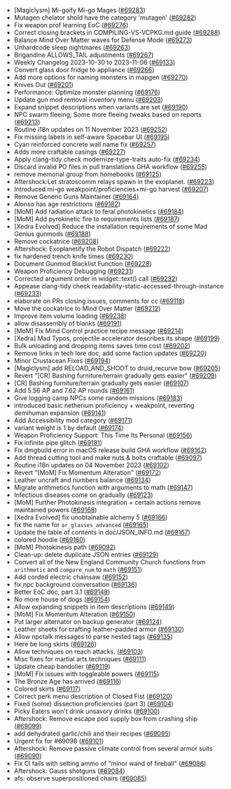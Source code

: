 * [Magiclysm] Mi-goify Mi-go Mages ([#69283](https://github.com/CleverRaven/Cataclysm-DDA/pull/69283))
* Mutagen chelator shold have the category 'mutagen' ([#69282](https://github.com/CleverRaven/Cataclysm-DDA/pull/69282))
* Fix weapon prof learning EoC ([#69276](https://github.com/CleverRaven/Cataclysm-DDA/pull/69276))
* Correct closing brackets in COMPILING-VS-VCPKG.md guide ([#69288](https://github.com/CleverRaven/Cataclysm-DDA/pull/69288))
* Balance Mind Over Matter waves for Defense Mode ([#69273](https://github.com/CleverRaven/Cataclysm-DDA/pull/69273))
* Unhardcode sleep nightmares ([#69263](https://github.com/CleverRaven/Cataclysm-DDA/pull/69263))
* Brigandine ALLOWS_TAIL adjustments ([#69267](https://github.com/CleverRaven/Cataclysm-DDA/pull/69267))
* Weekly Changelog 2023-10-30 to 2023-11-06 ([#69133](https://github.com/CleverRaven/Cataclysm-DDA/pull/69133))
* Convert glass door fridge to appliance ([#69266](https://github.com/CleverRaven/Cataclysm-DDA/pull/69266))
* Add more options for naming monsters in mapgen ([#69270](https://github.com/CleverRaven/Cataclysm-DDA/pull/69270))
* Knives Out ([#69201](https://github.com/CleverRaven/Cataclysm-DDA/pull/69201))
* Performance: Optimize monster planning ([#69176](https://github.com/CleverRaven/Cataclysm-DDA/pull/69176))
* Update gun mod removal inventory menu ([#69203](https://github.com/CleverRaven/Cataclysm-DDA/pull/69203))
* Expand snippet descriptions when variants are set ([#69190](https://github.com/CleverRaven/Cataclysm-DDA/pull/69190))
* NPC swarm fleeing; Some more fleeing tweaks based on reports ([#69213](https://github.com/CleverRaven/Cataclysm-DDA/pull/69213))
* Routine i18n updates on 11 November 2023 ([#69252](https://github.com/CleverRaven/Cataclysm-DDA/pull/69252))
* Fix missing labels in self-aware Spacebar UI ([#69195](https://github.com/CleverRaven/Cataclysm-DDA/pull/69195))
* Cyan reinforced concrete wall name fix ([#69257](https://github.com/CleverRaven/Cataclysm-DDA/pull/69257))
* Adds more craftable casings ([#69227](https://github.com/CleverRaven/Cataclysm-DDA/pull/69227))
* Apply clang-tidy check modernize-type-traits auto-fix ([#69234](https://github.com/CleverRaven/Cataclysm-DDA/pull/69234))
* Discard invalid PO files in pull translations GHA workflow ([#69255](https://github.com/CleverRaven/Cataclysm-DDA/pull/69255))
* remove memorial group from homebooks ([#69125](https://github.com/CleverRaven/Cataclysm-DDA/pull/69125))
* Aftershock:Let stratoscomm relays spawn in the exoplanet. ([#69223](https://github.com/CleverRaven/Cataclysm-DDA/pull/69223))
* Introduced mi-go weakpoint/proficiencies+mi-go harvest ([#69207](https://github.com/CleverRaven/Cataclysm-DDA/pull/69207))
* Remove Generic Guns Maintainer ([#69164](https://github.com/CleverRaven/Cataclysm-DDA/pull/69164))
* Alonso has age restrictions ([#69182](https://github.com/CleverRaven/Cataclysm-DDA/pull/69182))
* [MoM] Add radiation attack to feral photokinetics ([#69184](https://github.com/CleverRaven/Cataclysm-DDA/pull/69184))
* [MoM] Add pyrokinetic fire to requirements lists ([#69187](https://github.com/CleverRaven/Cataclysm-DDA/pull/69187))
* [Xedra Evolved] Reduce the installation requirements of some Mad Genius gunmods ([#69188](https://github.com/CleverRaven/Cataclysm-DDA/pull/69188))
* Remove cockatrice ([#69208](https://github.com/CleverRaven/Cataclysm-DDA/pull/69208))
* Aftershock: Exoplanetify the Robot Dispatch ([#69222](https://github.com/CleverRaven/Cataclysm-DDA/pull/69222))
* fix hardened trench knife times ([#69230](https://github.com/CleverRaven/Cataclysm-DDA/pull/69230))
* Document Gunmod Blacklist Function ([#69228](https://github.com/CleverRaven/Cataclysm-DDA/pull/69228))
* Weapon Proficiency Debugging ([#69231](https://github.com/CleverRaven/Cataclysm-DDA/pull/69231))
* Corrected argument order in widget::text() call ([#69232](https://github.com/CleverRaven/Cataclysm-DDA/pull/69232))
* Appease clang-tidy check readability-static-accessed-through-instance ([#69233](https://github.com/CleverRaven/Cataclysm-DDA/pull/69233))
* elaborate on PRs closing issues, comments for cc ([#69118](https://github.com/CleverRaven/Cataclysm-DDA/pull/69118))
* Move the cockatrice to Mind Over Matter ([#69212](https://github.com/CleverRaven/Cataclysm-DDA/pull/69212))
* Improve item volume loading ([#69238](https://github.com/CleverRaven/Cataclysm-DDA/pull/69238))
* allow disassembly of blanks ([#69191](https://github.com/CleverRaven/Cataclysm-DDA/pull/69191))
* [MoM] Fix Mind Control practice recipe message ([#69214](https://github.com/CleverRaven/Cataclysm-DDA/pull/69214))
* [Xedra] Mad Typos, projectile accelerator describes its shape ([#69199](https://github.com/CleverRaven/Cataclysm-DDA/pull/69199))
* Bulk unloading and dropping items saves time cost ([#69202](https://github.com/CleverRaven/Cataclysm-DDA/pull/69202))
* Remove links in tech lore doc, add some faction updates ([#69220](https://github.com/CleverRaven/Cataclysm-DDA/pull/69220))
* Minor Crustacean Fixes ([#69194](https://github.com/CleverRaven/Cataclysm-DDA/pull/69194))
* [Magiclysm] add RELOAD_AND_SHOOT to druid_recurve bow ([#69205](https://github.com/CleverRaven/Cataclysm-DDA/pull/69205))
* Revert "[CR] Bashing furniture/terrain gradually gets easier" ([#69209](https://github.com/CleverRaven/Cataclysm-DDA/pull/69209))
* [CR] Bashing furniture/terrain gradually gets easier ([#69107](https://github.com/CleverRaven/Cataclysm-DDA/pull/69107))
* Add 5.56 AP and 7.62 AP rounds ([#69161](https://github.com/CleverRaven/Cataclysm-DDA/pull/69161))
* Give logging camp NPCs some random missions ([#69183](https://github.com/CleverRaven/Cataclysm-DDA/pull/69183))
* introduced basic netherium proficiency + weakpoint, reverting demihuman expansion ([#69141](https://github.com/CleverRaven/Cataclysm-DDA/pull/69141))
* Add Accessibility mod category ([#69171](https://github.com/CleverRaven/Cataclysm-DDA/pull/69171))
* variant weight is 1 by default ([#69174](https://github.com/CleverRaven/Cataclysm-DDA/pull/69174))
* Weapon Proficiency Support: This Time Its Personal ([#69156](https://github.com/CleverRaven/Cataclysm-DDA/pull/69156))
* Fix infinite pipe glitch ([#69181](https://github.com/CleverRaven/Cataclysm-DDA/pull/69181))
* Fix dmgbuild error in macOS release build GHA workflow ([#69162](https://github.com/CleverRaven/Cataclysm-DDA/pull/69162))
* Add thread cutting tool and make nuts & bolts craftable ([#69097](https://github.com/CleverRaven/Cataclysm-DDA/pull/69097))
* Routine i18n updates on 04 November 2023 ([#69102](https://github.com/CleverRaven/Cataclysm-DDA/pull/69102))
* Revert "[MoM] Fix Momentum Alteration" ([#69172](https://github.com/CleverRaven/Cataclysm-DDA/pull/69172))
* Leather uncraft and numbers balance ([#69134](https://github.com/CleverRaven/Cataclysm-DDA/pull/69134))
* Migrate arithmetics function with arguments to math ([#69147](https://github.com/CleverRaven/Cataclysm-DDA/pull/69147))
* Infectious diseases come on gradually ([#69123](https://github.com/CleverRaven/Cataclysm-DDA/pull/69123))
* [MoM] Further Photokinesis integration + certain actions remove maintained powers ([#69168](https://github.com/CleverRaven/Cataclysm-DDA/pull/69168))
* [Xedra Evolved] fix unobtainable alchemy 5 ([#69166](https://github.com/CleverRaven/Cataclysm-DDA/pull/69166))
* fix the name for `ar_glasses_advanced` ([#69165](https://github.com/CleverRaven/Cataclysm-DDA/pull/69165))
* Update the table of contents in doc/JSON_INFO.md ([#69167](https://github.com/CleverRaven/Cataclysm-DDA/pull/69167))
* colored hoodie ([#69160](https://github.com/CleverRaven/Cataclysm-DDA/pull/69160))
* [MoM] Photokinesis path ([#69092](https://github.com/CleverRaven/Cataclysm-DDA/pull/69092))
* Clean-up: delete duplicate JSON entries ([#69129](https://github.com/CleverRaven/Cataclysm-DDA/pull/69129))
* Convert all of the New England Community Church functions from `arithmetic` and `compare_num` to `math` ([#69151](https://github.com/CleverRaven/Cataclysm-DDA/pull/69151))
* Add corded electric chainsaw ([#69152](https://github.com/CleverRaven/Cataclysm-DDA/pull/69152))
* fix npc background conversation ([#69136](https://github.com/CleverRaven/Cataclysm-DDA/pull/69136))
* Better EoC doc, part 3.1 ([#69148](https://github.com/CleverRaven/Cataclysm-DDA/pull/69148))
* No more house of dogs ([#69154](https://github.com/CleverRaven/Cataclysm-DDA/pull/69154))
* Allow expanding snippets in item descriptions ([#69149](https://github.com/CleverRaven/Cataclysm-DDA/pull/69149))
* [MoM] Fix Momentum Alteration ([#69150](https://github.com/CleverRaven/Cataclysm-DDA/pull/69150))
* Put larger alternator on backup generator ([#69124](https://github.com/CleverRaven/Cataclysm-DDA/pull/69124))
* Leather sheets for crafting leather-padded armor ([#69130](https://github.com/CleverRaven/Cataclysm-DDA/pull/69130))
* Allow npctalk messages to parse nested tags ([#69135](https://github.com/CleverRaven/Cataclysm-DDA/pull/69135))
* Here be long skirts ([#69126](https://github.com/CleverRaven/Cataclysm-DDA/pull/69126))
* Allow techniques on reach attacks. ([#69103](https://github.com/CleverRaven/Cataclysm-DDA/pull/69103))
* Misc fixes for martial arts techniques ([#69111](https://github.com/CleverRaven/Cataclysm-DDA/pull/69111))
* Update cheap bandolier ([#69119](https://github.com/CleverRaven/Cataclysm-DDA/pull/69119))
* [MoM] Fix issues with toggleable powers ([#69115](https://github.com/CleverRaven/Cataclysm-DDA/pull/69115))
* The Bronze Age has arrived ([#69116](https://github.com/CleverRaven/Cataclysm-DDA/pull/69116))
* Colored skirts ([#69117](https://github.com/CleverRaven/Cataclysm-DDA/pull/69117))
* Correct perk menu description of Closed Fist ([#69120](https://github.com/CleverRaven/Cataclysm-DDA/pull/69120))
* Fixed (some) dissection proficiencies (part 3) ([#69104](https://github.com/CleverRaven/Cataclysm-DDA/pull/69104))
* Picky Eaters won't drink unsavory drinks ([#69100](https://github.com/CleverRaven/Cataclysm-DDA/pull/69100))
* Aftershock: Remove escape pod supply box from crashing ship ([#69099](https://github.com/CleverRaven/Cataclysm-DDA/pull/69099))
* add dehydrated garlic/chili and their recipes ([#69095](https://github.com/CleverRaven/Cataclysm-DDA/pull/69095))
* Urgent fix for #69098 ([#69101](https://github.com/CleverRaven/Cataclysm-DDA/pull/69101))
* Aftershock: Remove passive climate control from several armor suits ([#69090](https://github.com/CleverRaven/Cataclysm-DDA/pull/69090))
* Fix Cl fails with setting ammo of "minor wand of fireball" ([#69086](https://github.com/CleverRaven/Cataclysm-DDA/pull/69086))
* Aftershock: Gauss shotguns ([#69084](https://github.com/CleverRaven/Cataclysm-DDA/pull/69084))
* afs: observe superpositioned chairs ([#69085](https://github.com/CleverRaven/Cataclysm-DDA/pull/69085))
